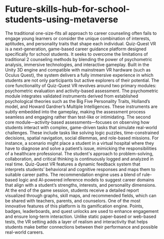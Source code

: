 # Future-skills-hub-for-school-students-using-metaverse
The traditional one-size-fits all approach to career counseling often fails to engage young learners or consider the  unique combination of interests, aptitudes, and personality traits that shape each  individual.
Quiz-Quest VR is a next-generation, game-based career guidance platform designed 
specifically for school students. It seeks to overcome the limitations of traditional 
2
counseling methods by blending the power of psychometric analysis, immersive 
technologies, and interactive gameplay. Built in the Unity 3D engine and compatible 
with mainstream VR hardware (such as Oculus Quest), the system delivers a fully 
immersive experience in which students are not only participants but active explorers 
of their potential.
The core functionality of Quiz-Quest VR revolves around two primary modules: 
psychometric evaluation and activity-based assessment. The psychometric module 
integrates validated instruments derived from established psychological theories 
such as the Big Five Personality Traits, Holland’s model, and Howard Gardner’s 
Multiple Intelligences. These instruments are subtly embedded into the gameplay, 
making the assessment process seamless and engaging rather than test-like or 
intimidating.
The second core module—activity-based assessments—focuses on observing how 
students interact with complex, game-driven tasks that simulate real-world 
challenges. These include tasks like solving logic puzzles, time-constrained 
decisions, spatial navigation, social dilemmas, and role-based missions. For instance, 
a scenario might place a student in a virtual hospital where they have to diagnose and 
solve a patient’s issue, mimicking the responsibilities of a healthcare professional. 
The student's approach to problem-solving, collaboration, and critical thinking is 
continuously logged and analyzed in real time.
Quiz-Quest VR features a dynamic feedback system that interprets students’ 
behavioral and cognitive responses and maps them to suitable career paths. The 
recommendation engine uses a blend of rule-based logic and AI-powered inference 
models to suggest career domains that align with a student’s strengths, interests, and 
personality dimensions. At the end of the game session, students receive a detailed 
report visualized through graphs, skill maps, and recommended fields, which can be 
shared with teachers, parents, and counselors.
One of the most innovative features of this platform is its gamification engine. 
Points, badges, leaderboards, and quest unlocks are used to enhance engagement and 
ensure long-term interaction. Unlike static paper-based or web-based tests, the VR 
setting adds a layer of realism and interactivity that helps students make better 
connections between their performance and possible real-world careers.

